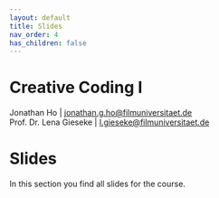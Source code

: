 ```yaml
---
layout: default
title: Slides
nav_order: 4
has_children: false
---
```


# Creative Coding I

Jonathan Ho \| jonathan.g.ho@filmuniversitaet.de    
Prof. Dr. Lena Gieseke \| l.gieseke@filmuniversitaet.de  
  

# Slides

In this section you find all slides for the course.

<!--  

* [Session 01](cc1_ws2425_01_slides.html)
* [Session 02](cc1_ws2425_02_slides.html)
* [Session 03](cc1_ws2425_03_slides.html)
* [Session 04](cc1_ws2425_04_slides.html)
* [Session 05](cc1_ws2425_05_slides.html)
    * [Code Basic Scene](../01_sessions/03_space/code/basic_scene.zip)
* [Session 06](cc1_ws2425_06_slides.html)
* [Session 07](cc1_ws2425_07_slides.html)
    * [Code Basic Scene](../01_sessions/05_systems/code/react_basic_example.zip)
* [Session 08](cc1_ws2425_08_slides.html)
    * [Crappy Portfolio](../01_sessions/05_systems/code/cc1_ws2425_crappy_portfolio.zip)
    * [RTF Basic Scene](../01_sessions/05_systems/code/rtf_basic_example.zip)  

  
-->